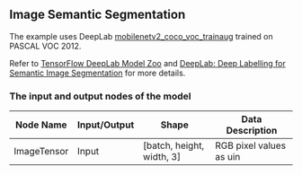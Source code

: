## Image Semantic Segmentation

The example uses DeepLab [mobilenetv2_coco_voc_trainaug](http://download.tensorflow.org/models/deeplabv3_mnv2_pascal_train_aug_2018_01_29.tar.gz) trained on PASCAL VOC 2012.

Refer to [TensorFlow DeepLab Model Zoo](https://github.com/tensorflow/models/blob/master/research/deeplab/g3doc/model_zoo.md) and [DeepLab: Deep Labelling for Semantic Image Segmentation](https://github.com/tensorflow/models/tree/master/research/deeplab) for more details.

### The input and output nodes of the model

| Node Name            | Input/Output | Shape                     | Data Description                                             |
| -------------------- | ------------ | ------------------------- | ------------------------------------------------------------ |
| ImageTensor          | Input        | [batch, height, width, 3] | RGB pixel values as uin